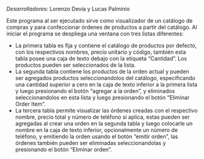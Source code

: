 
*Desarrolladores:* Lorenzo Devia y Lucas Palminio 

Este programa al ser ejecutado sirve como visualizador de un catálogo de compras y para confeccionar órdenes de productos a partir del catálogo.
Al iniciar el programa se despliega una ventana con tres listas diferentes:
- La primera tabla es fija y contiene el catálogo de productos por defecto, con los respectivos nombres, precio unitario y código, también esta tabla posee una caja de texto debajo con la etiqueta “Cantidad”. Los productos pueden ser seleccionados de la lista.
- La segunda tabla contiene los productos de la orden actual y pueden ser agregados productos seleccionandolos del catálogo, especificando una cantidad superior a cero en la caja de texto inferior a la primera lista y luego presionando el botón “agregar a la orden”, y eliminados seleccionandolos en esta lista y luego presionando el botón “Eliminar Order Item”.
- La tercera tabla permite visualizar las órdenes creadas con el respectivo nombre, precio total y número de teléfono si aplica, estas pueden ser agregadas al crear una orden en la segunda tabla y luego colocarle un nombre en la caja de texto inferior, opcionalmente un número de teléfono, y emitiendo la orden usando el botón “emitir orden”, las órdenes también pueden ser eliminadas seleccionandolas y presionando el botón “Eliminar orden”.
